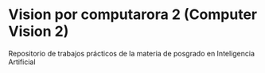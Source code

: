 # Vision por computarora 2 (Computer Vision 2)
Repositorio de trabajos prácticos de la materia de posgrado en Inteligencia Artificial

